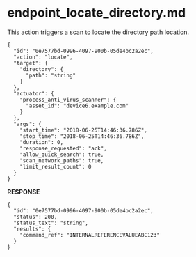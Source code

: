 
# endpoint_locate_directory.md

This action triggers a scan to locate the directory path location.

```
{
  "id": "0e7577bd-0996-4097-900b-05de4bc2a2ec",
  "action": "locate",
  "target": {
    "directory": {
      "path": "string"
    }
  },
  "actuator": {
    "process_anti_virus_scanner": {
      "asset_id": "device6.example.com"
    }
  },
  "args": {
    "start_time": "2018-06-25T14:46:36.786Z",
    "stop_time": "2018-06-25T14:46:36.786Z",
    "duration": 0,
    "response_requested": "ack",
    "allow_quick_search": true,
    "scan_network_paths": true,
    "limit_result_count": 0
  }
}
```

**RESPONSE**

```
{
  "id": "0e7577bd-0996-4097-900b-05de4bc2a2ec",
  "status": 200,
  "status_text": "string",
  "results": {
    "command_ref": "INTERNALREFERENCEVALUEABC123"
  }
}
```

